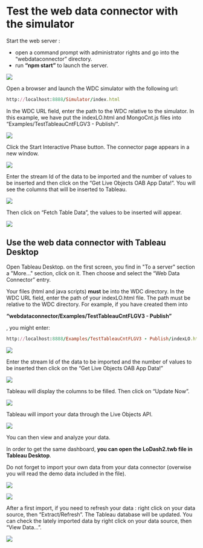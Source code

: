 # Test the web data connector with the simulator #

Start the web server : 
*	open a command prompt with administrator rights and go into the “webdataconnector” directory.
* run **“npm start”** to launch the server.
 
![](img/test1.png) 
 
Open a browser and launch the WDC simulator with the following url: 

```ruby
http://localhost:8888/Simulator/index.html
```

In the WDC URL field, enter the path to the WDC relative to the simulator. In this example, we have put the indexLO.html and MongoCnt.js files into “Examples/TestTableauCntFLGV3 - Publish/”.

![](img/test2_1.png) 

Click the Start Interactive Phase button. The connector page appears in a new window.
 
![](img/test3_1.png) 
 
Enter the stream Id of the data to be imported and the number of values to be inserted and then click on the “Get Live Objects OAB App Data!”. You will see the columns that will be inserted to Tableau.

![](img/test4_1.png) 
 
Then click on “Fetch Table Data”, the values to be inserted will appear.
 
![](img/test5_1.png) 

## Use the web data connector with Tableau Desktop ##
Open Tableau Desktop. on the first screen, you find in "To a server" section a "More..." section, click on it.
Then choose and select the “Web Data Connector” entry. 

Your files (html and java scripts) **must** be into the WDC directory.
In the WDC URL field, enter the path of your indexLO.html file. The path must be relative to the WDC directory. For example, if you have created them into 

__“webdataconnector/Examples/TestTableauCntFLGV3 - Publish”__

, you might enter: 

```ruby
http://localhost:8888/Examples/TestTableauCntFLGV3 - Publish/indexLO.html
```

![](img/test6_1.png) 

Enter the stream Id of the data to be imported and the number of values to be inserted then click on the “Get Live Objects OAB App Data!”

![](img/test7_1.png) 

Tableau will display the columns to be filled. Then click on “Update Now”.

![](img/test8_1.png) 

Tableau will import your data through the Live Objects API.
 
![](img/test9_1.png) 

You can then view and analyze your data. 

In order to get the same dashboard, **you can open the LoDash2.twb file in Tableau Desktop**. 

Do not forget to import your own data from your data connector (overwise you will read the demo data included in the file).
 
![](img/tableau20.jpg) 

![](img/tableau21.jpg) 


After a first import, if you need to refresh your data : right click on your data source, then “Extract/Refresh”. The Tableau database will be updated.
You can check the lately imported data by right click on your data source, then “View Data…”.

![](img/tableau23.png) 


